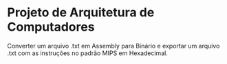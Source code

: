 # Projeto de Arquitetura de Computadores #
Converter um arquivo .txt em Assembly para Binário e exportar um arquivo .txt com as instruções no padrão MIPS em Hexadecimal.
